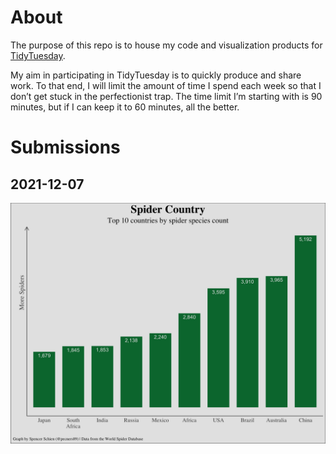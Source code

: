 About
================

The purpose of this repo is to house my code and visualization products
for [TidyTuesday](https://github.com/rfordatascience/tidytuesday).

My aim in participating in TidyTuesday is to quickly produce and share
work. To that end, I will limit the amount of time I spend each week so
that I don’t get stuck in the perfectionist trap. The time limit I’m
starting with is 90 minutes, but if I can keep it to 60 minutes, all the
better.

Submissions
================

## 2021-12-07

![Top 10 countries by spider species count](2021/2021-12-07/final_plot.jpeg)
